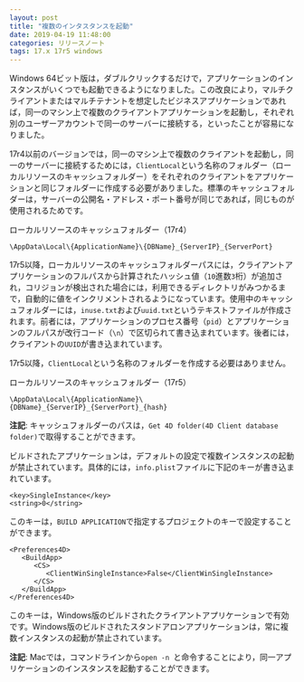 ```yaml
---
layout: post
title: "複数のインタスタンスを起動"
date: 2019-04-19 11:48:00
categories: リリースノート
tags: 17.x 17r5 windows
---
```


Windows 64ビット版は，ダブルクリックするだけで，アプリケーションのインスタンスがいくつでも起動できるようになりました。この改良により，マルチクライアントまたはマルチテナントを想定したビジネスアプリケーションであれば，同一のマシン上で複数のクライアントアプリケーションを起動し，それぞれ別のユーザーアカウントで同一のサーバーに接続する，といったことが容易になりました。

17r4以前のバージョンでは，同一のマシン上で複数のクライアントを起動し，同一のサーバーに接続するためには，``ClientLocal``という名称のフォルダー（ローカルリソースのキャッシュフォルダー）をそれぞれのクライアントをアプリケーションと同じフォルダーに作成する必要がありました。標準のキャッシュフォルダーは，サーバーの公開名・アドレス・ポート番号が同じであれば，同じものが使用されるためです。

ローカルリソースのキャッシュフォルダー（17r4）

```
\AppData\Local\{ApplicationName}\{DBName}_{ServerIP}_{ServerPort}
```

17r5以降，ローカルリソースのキャッシュフォルダーパスには，クライアントアプリケーションのフルパスから計算されたハッシュ値（``10``進数``3``桁）が追加され，コリジョンが検出された場合には，利用できるディレクトリがみつかるまで，自動的に値をインクリメントされるようになっています。使用中のキャッシュフォルダーには，``inuse.txt``および``uuid.txt``というテキストファイルが作成されます。前者には，アプリケーションのプロセス番号（``pid``）とアプリケーションのフルパスが改行コード（``\n``）で区切られて書き込まれています。後者には，クライアントの``UUID``が書き込まれています。

17r5以降，``ClientLocal``という名称のフォルダーを作成する必要はありません。

ローカルリソースのキャッシュフォルダー（17r5）

```
\AppData\Local\{ApplicationName}\{DBName}_{ServerIP}_{ServerPort}_{hash}
```

**注記**: キャッシュフォルダーのパスは，``Get 4D folder(4D Client database folder)``で取得することができます。

ビルドされたアプリケーションは，デフォルトの設定で複数インスタンスの起動が禁止されています。具体的には，``info.plist``ファイルに下記のキーが書き込まれています。

```
<key>SingleInstance</key>
<string>0</string>
```

このキーは，``BUILD APPLICATION``で指定するプロジェクトのキーで設定することができます。

```
<Preferences4D>
   <BuildApp>
      <CS> 
         <ClientWinSingleInstance>False</ClientWinSingleInstance>
      </CS> 
   </BuildApp>
</Preferences4D>
```

このキーは，Windows版のビルドされたクライアントアプリケーションで有効です。Windows版のビルドされたスタンドアロンアプリケーションは，常に複数インスタンスの起動が禁止されています。

**注記**: Macでは，コマンドラインから``open -n ``と命令することにより，同一アプリケーションのインスタンスを起動することができます。
